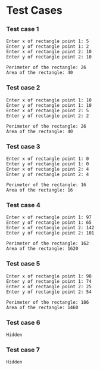 # Test Cases

### Test case 1

    Enter x of rectangle point 1: 5
    Enter y of rectangle point 1: 2
    Enter x of rectangle point 2: 10
    Enter y of rectangle point 2: 10

    Perimeter of the rectangle: 26
    Area of the rectangle: 40

### Test case 2

    Enter x of rectangle point 1: 10
    Enter y of rectangle point 1: 10
    Enter x of rectangle point 2: 5
    Enter y of rectangle point 2: 2

    Perimeter of the rectangle: 26
    Area of the rectangle: 40

### Test case 3

    Enter x of rectangle point 1: 0
    Enter y of rectangle point 1: 0
    Enter x of rectangle point 2: 4
    Enter y of rectangle point 2: 4

    Perimeter of the rectangle: 16
    Area of the rectangle: 16

### Test case 4

    Enter x of rectangle point 1: 97
    Enter y of rectangle point 1: 65
    Enter x of rectangle point 2: 142
    Enter y of rectangle point 2: 101

    Perimeter of the rectangle: 162
    Area of the rectangle: 1620

### Test case 5

    Enter x of rectangle point 1: 98
    Enter y of rectangle point 1: 74
    Enter x of rectangle point 2: 25
    Enter y of rectangle point 2: 54

    Perimeter of the rectangle: 186
    Area of the rectangle: 1460

### Test case 6

    Hidden

### Test case 7

    Hidden
